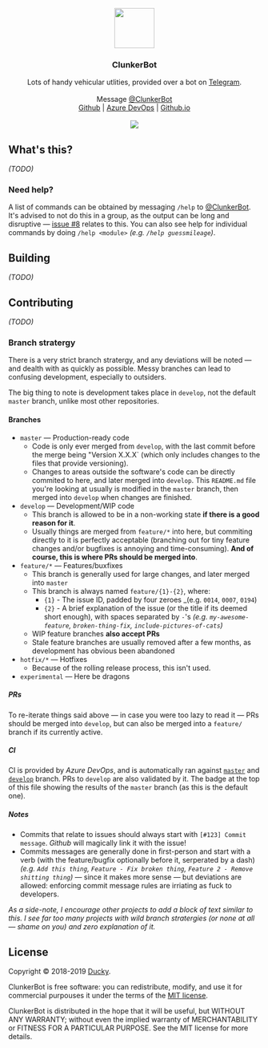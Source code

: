 <p align="center">
  <a href="https://t.me/clunkerbot">
    <img src="https://placekitten.com/80/80" width="80" height="80">
  </a>

  <h3 align="center">ClunkerBot</h3>

  <p align="center">
    Lots of handy vehicular utlities, provided over a bot on <a href="https://telegram.org">Telegram</a>.
    <br>
    <br>
    Message <a href="https://t.me/clunkerbot">@ClunkerBot</a>
    <br>
    <a href="https://github.com/electricduck/clunkerbot">Github</a> | <a href="https://electricduck.visualstudio.com/ClunkerBot">Azure DevOps</a> | <a href="https://electricduck.github.io/clunkerbot/">Github.io</a>
    <br>
    <br>
    <a href="https://electricduck.visualstudio.com/ClunkerBot/_build/latest?definitionId=1"><img src="https://electricduck.visualstudio.com/ClunkerBot/_apis/build/status/ClunkerBot%20-%20Production"></a>
  </p>
</p>

## What's this?

_(TODO)_

### Need help?

A list of commands can be obtained by messaging `/help` to <a href="https://t.me/clunkerbot">@ClunkerBot</a>. It's advised to not do this in a group, as the output can be long and disruptive &mdash; <a href="https://github.com/electricduck/clunkerbot/issues/8">issue #8</a> relates to this. You can also see help for individual commands by doing `/help <module>` _(e.g. `/help guessmileage`)_.

## Building

_(TODO)_

## Contributing

_(TODO)_

### Branch stratergy

There is a very strict branch stratergy, and any deviations will be noted &mdash; and dealth with as quickly as possible. Messy branches can lead to confusing development, especially to outsiders.

The big thing to note is development takes place in `develop`, not the default `master` branch, unlike most other repositories.

#### Branches

 * `master` &mdash; Production-ready code
   * Code is only ever merged from `develop`, with the last commit before the merge being "Version X.X.X` (which only includes changes to the files that provide versioning).
   * Changes to areas outside the software's code can be directly commited to here, and later merged into `develop`. This `README.md` file you're looking at usually is modified in the `master` branch, then merged into `develop` when changes are finished.
 * `develop` &mdash; Development/WIP code
    * This branch is allowed to be in a non-working state **if there is a good reason for it**.
    * Usually things are merged from `feature/*` into here, but commiting directly to it is perfectly acceptable (branching out for tiny feature changes and/or bugfixes is annoying and time-consuming). **And of course, this is where PRs should be merged into**.
 * `feature/*` &mdash; Features/buxfixes
    * This branch is generally used for large changes, and later merged into `master`
    * This branch is always named `feature/{1}-{2}`, where:
      * `{1}` - The issue ID, padded by four zeroes _(e.g. `0014`, `0007`, `0194`)
      * `{2}` - A brief explanation of the issue (or the title if its deemed short enough), with spaces separated by `-`'s _(e.g. `my-awesome-feature`, `broken-thing-fix`, `include-pictures-of-cats`)_
    * WIP feature branches **also accept PRs**
    * Stale feature branches are usually removed after a few months, as development has obvious been abandoned
* `hotfix/*` &mdash; Hotfixes
  * Because of the rolling release process, this isn't used.
* `experimental` &mdash; Here be dragons
    
##### PRs

To re-iterate things said above &mdash; in case you were too lazy to read it &mdash; PRs should be merged into `develop`, but can also be merged into a `feature/` branch if its currently active.

##### CI

CI is provided by _Azure DevOps_, and is automatically ran against <a href="https://electricduck.visualstudio.com/ClunkerBot/_build?_a=allDefinitions&path=&definitionId=1">`master`</a> and <a href="https://electricduck.visualstudio.com/ClunkerBot/_build?_a=allDefinitions&path=&definitionId=2">`develop`</a> branch. PRs to `develop` are also validated by it. The badge at the top of this file showing the results of the `master` branch (as this is the default one).
    
##### Notes

 * Commits that relate to issues should always start with `[#123] Commit message`. _Github_ will magically link it with the issue!
 * Commits messages are generally done in first-person and start with a verb (with the feature/bugfix optionally before it, serperated by a dash) _(e.g. `Add this thing`, `Feature - Fix broken thing`, `Feature 2 - Remove shitting thing`)_ &mdash; since it makes more sense &mdash; but deviations are allowed: enforcing commit message rules are irriating as fuck to developers.

_As a side-note, I encourage other projects to add a block of text similar to this. I see far too many projects with wild branch stratergies (or none at all &mdash; shame on you) and zero explanation of it._

## License

Copyright © 2018-2019 <a href="https://github.com/electricduck">Ducky</a>.

ClunkerBot is free software: you can redistribute, modify, and use it for commercial purpouses it under the terms of the <a href="https://github.com/electricduck/clunkerbot/blob/master/LICENSE">MIT license</a>.

ClunkerBot is distributed in the hope that it will be useful, but WITHOUT ANY WARRANTY; without even the implied warranty of MERCHANTABILITY or FITNESS FOR A PARTICULAR PURPOSE. See the MIT license for more details.
